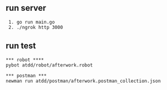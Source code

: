 ## run server
```
 1. go run main.go
 2. ./ngrok http 3000
```

## run test
```
*** robot ****
pybot atdd/robot/afterwork.robot

*** postman ***
newman run atdd/postman/afterwork.postman_collection.json
```
